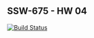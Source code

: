 ## SSW-675 - HW 04

[![Build Status](https://travis-ci.org/seige13/SSW-567-GitHubApi.svg?branch=HW05a_Mocking)](https://travis-ci.org/seige13/SSW-567-GitHubApi)